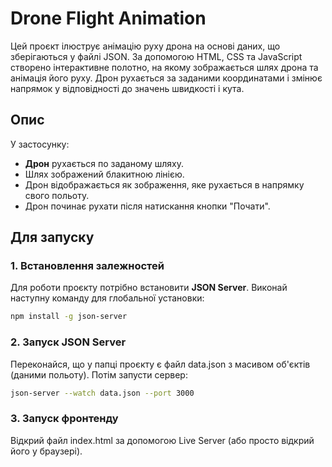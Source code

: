 # Drone Flight Animation

Цей проєкт ілюструє анімацію руху дрона на основі даних, що зберігаються у файлі JSON. За допомогою HTML, CSS та JavaScript створено інтерактивне полотно, на якому зображається шлях дрона та анімація його руху. Дрон рухається за заданими координатами і змінює напрямок у відповідності до значень швидкості і кута.

## Опис

У застосунку:

- **Дрон** рухається по заданому шляху.
- Шлях зображений блакитною лінією.
- Дрон відображається як зображення, яке рухається в напрямку свого польоту.
- Дрон починає рухати після натискання кнопки "Почати".

## Для запуску

### 1. Встановлення залежностей

Для роботи проєкту потрібно встановити **JSON Server**. Виконай наступну команду для глобальної установки:

```bash
npm install -g json-server
```

### 2. Запуск JSON Server

Переконайся, що у папці проєкту є файл data.json з масивом об'єктів (даними польоту). Потім запусти сервер:

```bash
json-server --watch data.json --port 3000
```
### 3. Запуск фронтенду

Відкрий файл index.html за допомогою Live Server (або просто відкрий його у браузері).
